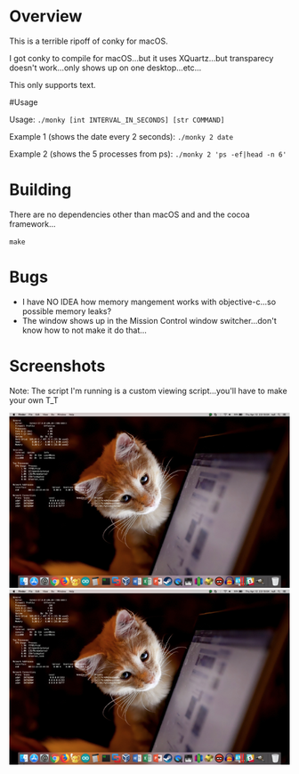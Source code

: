 # Overview
This is a terrible ripoff of conky for macOS.

I got conky to compile for macOS...but it uses XQuartz...but transparecy doesn't work...only shows up on one desktop...etc...

This only supports text.

#Usage

Usage: `./monky [int INTERVAL_IN_SECONDS] [str COMMAND]`

Example 1 (shows the date every 2 seconds): `./monky 2 date`

Example 2 (shows the 5 processes from ps): `./monky 2 'ps -ef|head -n 6'`

# Building

There are no dependencies other than macOS and and the cocoa framework...

`make`

# Bugs

- I have NO IDEA how memory mangement works with objective-c...so possible memory leaks?
- The window shows up in the Mission Control window switcher...don't know how to not make it do that...

# Screenshots

Note: The script I'm running is a custom viewing script...you'll have to make your own T_T

![](https://github.com/mrmoss/monky/raw/master/screenshots/overview.png)
![](https://github.com/mrmoss/monky/raw/master/screenshots/overview.png)

